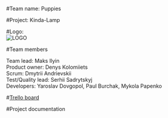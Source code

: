#Team name: Puppies <BR>

#Project: Kinda-Lamp <BR>

#Logo: <BR>![LOGO](http://i65.tinypic.com/2zf8hoo.jpg "LOGO")<BR>

#Team members <BR>

Team lead: Maks Ilyin <BR>
Product owner: Denys Kolomiiets <BR>
Scrum: Dmytrii Andrievskii <BR>
Test/Quality lead: Serhii Sadrytskyj <BR>
Developers: Yaroslav Dovgopol, Paul Burchak, Mykola Papenko<BR>

#[Trello board](https://trello.com/b/GiRlMeRe/kinda-board "TRELLO")<BR>

#Project documentation
